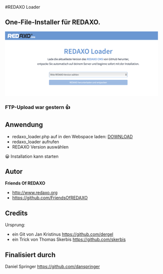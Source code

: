 #REDAXO Loader

## One-File-Installer für REDAXO. 

![Screenshot](https://raw.githubusercontent.com/FriendsOfREDAXO/redaxo_loader/assets/screenshot.png)

### FTP-Upload war gestern 👍

## Anwendung
- redaxo_loader.php auf in den Webspace laden: [DOWNLOAD](https://github.com/FriendsOfREDAXO/redaxo_loader/releases/download/1.0/redaxo_loader.php)
- redaxo_loader aufrufen
- REDAXO Version auswählen

😀 Installation kann starten

## Autor

**Friends Of REDAXO**

* http://www.redaxo.org
* https://github.com/FriendsOfREDAXO


## Credits

Ursprung: 

- ein Git von Jan Kristinus  https://github.com/dergel
- ein Trick von Thomas Skerbis   https://github.com/skerbis 

## Finalisiert durch 

Daniel Springer https://github.com/danspringer
